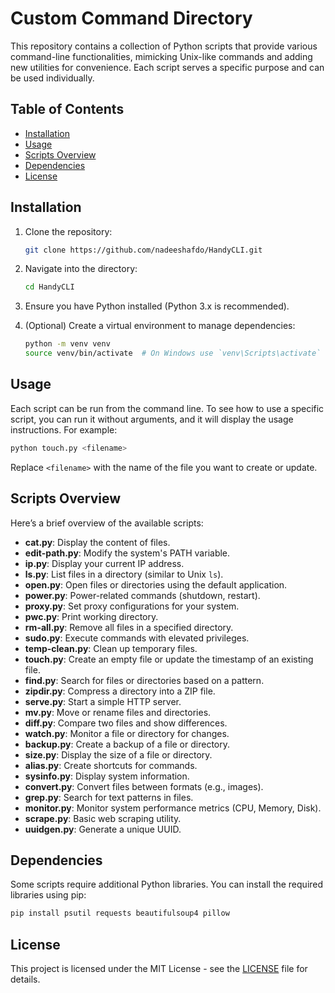# Custom Command Directory

This repository contains a collection of Python scripts that provide various command-line functionalities, mimicking Unix-like commands and adding new utilities for convenience. Each script serves a specific purpose and can be used individually.

## Table of Contents

- [Installation](#installation)
- [Usage](#usage)
- [Scripts Overview](#scripts-overview)
- [Dependencies](#dependencies)
- [License](#license)

## Installation

1. Clone the repository:
   ```bash
   git clone https://github.com/nadeeshafdo/HandyCLI.git
   ```
   
2. Navigate into the directory:
   ```bash
   cd HandyCLI
   ```

3. Ensure you have Python installed (Python 3.x is recommended).

4. (Optional) Create a virtual environment to manage dependencies:
   ```bash
   python -m venv venv
   source venv/bin/activate  # On Windows use `venv\Scripts\activate`
   ```

## Usage

Each script can be run from the command line. To see how to use a specific script, you can run it without arguments, and it will display the usage instructions. For example:

```bash
python touch.py <filename>
```

Replace `<filename>` with the name of the file you want to create or update.

## Scripts Overview

Here’s a brief overview of the available scripts:

- **cat.py**: Display the content of files.
- **edit-path.py**: Modify the system's PATH variable.
- **ip.py**: Display your current IP address.
- **ls.py**: List files in a directory (similar to Unix `ls`).
- **open.py**: Open files or directories using the default application.
- **power.py**: Power-related commands (shutdown, restart).
- **proxy.py**: Set proxy configurations for your system.
- **pwc.py**: Print working directory.
- **rm-all.py**: Remove all files in a specified directory.
- **sudo.py**: Execute commands with elevated privileges.
- **temp-clean.py**: Clean up temporary files.
- **touch.py**: Create an empty file or update the timestamp of an existing file.
- **find.py**: Search for files or directories based on a pattern.
- **zipdir.py**: Compress a directory into a ZIP file.
- **serve.py**: Start a simple HTTP server.
- **mv.py**: Move or rename files and directories.
- **diff.py**: Compare two files and show differences.
- **watch.py**: Monitor a file or directory for changes.
- **backup.py**: Create a backup of a file or directory.
- **size.py**: Display the size of a file or directory.
- **alias.py**: Create shortcuts for commands.
- **sysinfo.py**: Display system information.
- **convert.py**: Convert files between formats (e.g., images).
- **grep.py**: Search for text patterns in files.
- **monitor.py**: Monitor system performance metrics (CPU, Memory, Disk).
- **scrape.py**: Basic web scraping utility.
- **uuidgen.py**: Generate a unique UUID.

## Dependencies

Some scripts require additional Python libraries. You can install the required libraries using pip:

```bash
pip install psutil requests beautifulsoup4 pillow
```

## License

This project is licensed under the MIT License - see the [LICENSE](LICENSE) file for details.
